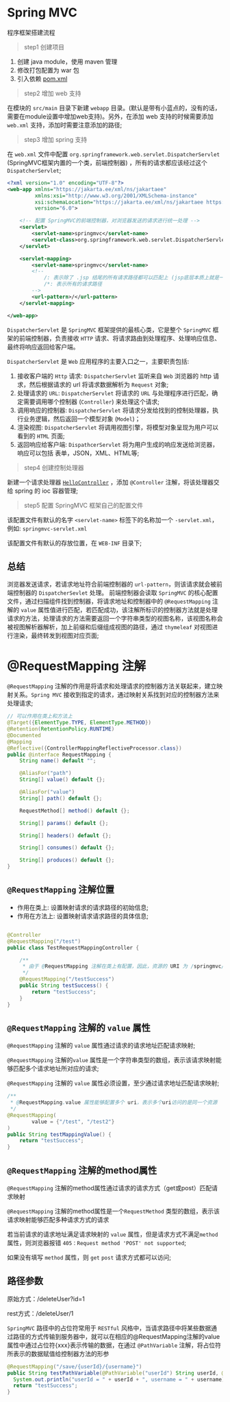 # Spring MVC

程序框架搭建流程

> step1 创建项目

1. 创建 java module，使用 maven 管理
2. 修改打包配置为 war 包
3. 引入依赖 [pom.xml](./pom.xml)

> step2 增加 web 支持

在模块的 `src/main` 目录下新建 `webapp` 目录。(默认是带有小蓝点的，没有的话，需要在module设置中增加web支持)。另外，在添加 web
支持的时候需要添加 `web.xml` 支持，添加时需要注意添加的路径;

> step3 增加 spring 支持

在 `web.xml` 文件中配置 `org.springframework.web.servlet.DispatcherServlet` (SpringMVC框架内置的一个类，前端控制器)
，所有的请求都应该经过这个 `DispatcherServlet`;

```xml
<?xml version="1.0" encoding="UTF-8"?>
<web-app xmlns="https://jakarta.ee/xml/ns/jakartaee"
         xmlns:xsi="http://www.w3.org/2001/XMLSchema-instance"
         xsi:schemaLocation="https://jakarta.ee/xml/ns/jakartaee https://jakarta.ee/xml/ns/jakartaee/web-app_6_0.xsd"
         version="6.0">

    <!-- 配置 SpringMVC的前端控制器，对浏览器发送的请求进行统一处理 -->
    <servlet>
        <servlet-name>springmvc</servlet-name>
        <servlet-class>org.springframework.web.servlet.DispatcherServlet</servlet-class>
    </servlet>

    <servlet-mapping>
        <servlet-name>springmvc</servlet-name>
        <!--
            /: 表示除了 .jsp 结尾的所有请求路径都可以匹配上 (jsp底层本质上就是一个 servlet，如果是 jsp 的请求，则应交给它自己处理)
            /*: 表示所有的请求路径
        -->
        <url-pattern>/</url-pattern>
    </servlet-mapping>

</web-app>
```

`DispatcherServlet` 是 `SpringMVC` 框架提供的最核心类，它是整个 `SpringMVC` 框架的前端控制器，负责接收 `HTTP`
请求、将请求路由到处理程序、处理响应信息、最终将响应返回给客户端。

`DispatcherServlet` 是 `Web` 应用程序的主要入口之一，主要职责包括:

1. 接收客户端的 `Http` 请求: `DispatcherServlet` 监听来自 `Web` 浏览器的 http 请求，然后根据请求的 url 将请求数据解析为
   `Request` 对象;
2. 处理请求的 `URL`: `DispatcherServlet` 将请求的 `URL` 与处理程序进行匹配，确定需要调用哪个控制器 (`Controller`)
   来处理这个请求;
3. 调用响应的控制器: `DispatcherServlet` 将请求分发给找到的控制处理器，执行业务逻辑，然后返回一个模型对象 (`Model`)；
4. 渲染视图: `DispatcherServlet` 将调用视图引擎，将模型对象呈现为用户可以看到的 `HTML` 页面;
5. 返回响应给客户端: `DispathcerServlet` 将为用户生成的响应发送给浏览器，响应可以包括 表单，JSON，XML、HTML等;

> step4 创建控制处理器

新建一个请求处理器 [`HelloController`](./src/main/java/com/example/spring/controller/HelloController.java) ，添加
`@Controller` 注解，将该处理器交给 spring 的 ioc 容器管理;

> step5 配置 SpringMVC 框架自己的配置文件

该配置文件有默认的名字 `<servlet-name>` 标签下的名称加一个 `-servlet.xml`，例如: `springmvc-servlet.xml`

该配置文件有默认的存放位置，在 `WEB-INF` 目录下;

## 总结

浏览器发送请求，若请求地址符合前端控制器的 `url-pattern`，则该请求就会被前端控制器的 `DispatcherSevlet` 处理。
前端控制器会读取 `SpringMVC` 的核心配置文件，通过扫描组件找到控制器，将请求地址和控制器中的 `@RequestMapping` 注解的
`value` 属性值进行匹配，若匹配成功，该注解所标识的控制器方法就是处理请求的方法，处理请求的方法需要返回一个字符串类型的视图名称，该视图名称会被视图解析器解析，加上前缀和后缀组成视图的路径，通过
`thymeleaf` 对视图进行渲染，最终转发到视图对应页面;

# @RequestMapping 注解

`@RequestMapping` 注解的作用是将请求和处理请求的控制器方法关联起来，建立映射关系。`Spring MVC`
接收到指定的请求，通过映射关系找到对应的控制器方法来处理请求;

```java
// 可以作用在类上和方法上
@Target({ElementType.TYPE, ElementType.METHOD})
@Retention(RetentionPolicy.RUNTIME)
@Documented
@Mapping
@Reflective({ControllerMappingReflectiveProcessor.class})
public @interface RequestMapping {
    String name() default "";

    @AliasFor("path")
    String[] value() default {};

    @AliasFor("value")
    String[] path() default {};

    RequestMethod[] method() default {};

    String[] params() default {};

    String[] headers() default {};

    String[] consumes() default {};

    String[] produces() default {};
}
```

## `@RequestMapping` 注解位置

- 作用在类上: 设置映射请求的请求路径的初始信息;
- 作用在方法上: 设置映射请求请求路径的具体信息;

```java

@Controller
@RequestMapping("/test")
public class TestRequestMappingController {

    /**
     * 由于 @RequestMapping 注解在类上有配置，因此，资源的 URI 为 /springmvc/test/testSuccess.html
     */
    @RequestMapping("/testSuccess")
    public String testSuccess() {
        return "testSuccess";
    }
}
```

## `@RequestMapping` 注解的 `value` 属性

`@RequestMapping` 注解的 `value` 属性通过请求的请求地址匹配请求映射;

`@RequestMapping` 注解的`value` 属性是一个字符串类型的数组，表示该请求映射能够匹配多个请求地址所对应的请求;

`@RequestMapping` 注解的 `value` 属性必须设置，至少通过请求地址匹配请求映射;

```java
/**
 * @RequestMapping.value 属性能够配置多个 uri，表示多个uri访问的是同一个资源
 */
@RequestMapping(
        value = {"/test", "/test2"}
)
public String testMappingValue() {
    return "testSuccess";
}
```

## `@RequestMapping` 注解的method属性

`@RequestMapping` 注解的method属性通过请求的请求方式（get或post）匹配请求映射

`@RequestMapping` 注解的method属性是一个`RequestMethod` 类型的数组，表示该请求映射能够匹配多种请求方式的请求

若当前请求的请求地址满足请求映射的 `value` 属性，但是请求方式不满足`method`属性，则浏览器报错
`405：Request method 'POST' not supported`;

如果没有填写 `method` 属性，则 `get` `post` 请求方式都可以访问;


## 路径参数

原始方式：/deleteUser?id=1

rest方式：/deleteUser/1

`SpringMVC` 路径中的占位符常用于 `RESTful` 风格中，当请求路径中将某些数据通过路径的方式传输到服务器中，就可以在相应的@RequestMapping注解的value属性中通过占位符{xxx}表示传输的数据，在通过 `@PathVariable` 注解，将占位符所表示的数据赋值给控制器方法的形参

```java
@RequestMapping("/save/{userId}/{username}")
public String testPathVariable(@PathVariable("userId") String userId, @PathVariable("username") String username) {
  System.out.println("userId = " + userId + ", username = " + username);
  return "testSuccess";
}
```





